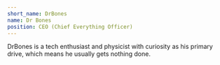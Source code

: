 ```yaml
---
short_name: DrBones
name: Dr Bones
position: CEO (Chief Everything Officer)
---
```

DrBones is a tech enthusiast and physicist with curiosity as his primary drive, which means he usually gets nothing done.